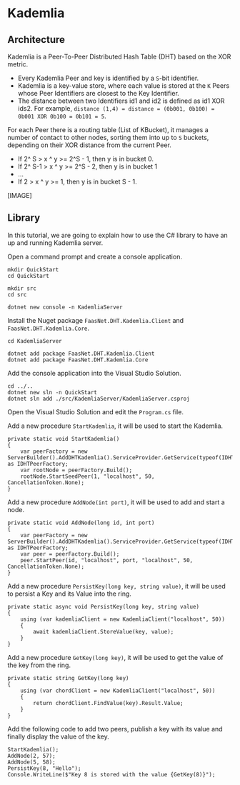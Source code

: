 # Kademlia

## Architecture

Kademlia is a Peer-To-Peer Distributed Hash Table (DHT) based on the XOR metric.

* Every Kademlia Peer and key is identified by a `S`-bit identifier.
* Kademlia is a key-value store, where each value is stored at the `K` Peers whose Peer Identifiers are closest to the Key Identifier.
* The distance between two Identifiers id1 and id2 is defined as id1 XOR ids2. For example, `distance (1,4) = distance = (0b001, 0b100) = 0b001 XOR 0b100 = 0b101 = 5`.

For each Peer there is a routing table (List of KBucket), it manages a number of contact to other nodes, sorting them into up to `S` buckets, depending on their XOR distance from the current Peer.

* If 2^ S > x ^ y >=  2^S - 1, then y is in bucket 0.
* If 2^ S-1 > x ^ y >= 2^S - 2, then y is in bucket 1
* ...
* If 2 > x ^ y >= 1, then y is in bucket S - 1.

[IMAGE]

## Library

In this tutorial, we are going to explain how to use the C# library to have an up and running Kademlia server.

Open a command prompt and create a console application.

```
mkdir QuickStart
cd QuickStart

mkdir src
cd src

dotnet new console -n KademliaServer
```

Install the Nuget package `FaasNet.DHT.Kademlia.Client` and `FaasNet.DHT.Kademlia.Core`.

```
cd KademliaServer

dotnet add package FaasNet.DHT.Kademlia.Client
dotnet add package FaasNet.DHT.Kademlia.Core
```

Add the console application into the Visual Studio Solution.

```
cd ../..
dotnet new sln -n QuickStart
dotnet sln add ./src/KademliaServer/KademliaServer.csproj
```

Open the Visual Studio Solution and edit the `Program.cs` file.

Add a new procedure `StartKademlia`, it will be used to start the Kademlia.

```
private static void StartKademlia()
{
    var peerFactory = new ServerBuilder().AddDHTKademlia().ServiceProvider.GetService(typeof(IDHTPeerFactory)) as IDHTPeerFactory;
    var rootNode = peerFactory.Build();
    rootNode.StartSeedPeer(1, "localhost", 50, CancellationToken.None);
}
```

Add a new procedure `AddNode(int port)`, it will be used to add and start a node.

```
private static void AddNode(long id, int port)
{
    var peerFactory = new ServerBuilder().AddDHTKademlia().ServiceProvider.GetService(typeof(IDHTPeerFactory)) as IDHTPeerFactory;
    var peer = peerFactory.Build();
    peer.StartPeer(id, "localhost", port, "localhost", 50, CancellationToken.None);
}
```


Add a new procedure `PersistKey(long key, string value)`, it will be used to persist a Key and its Value into the ring.

```
private static async void PersistKey(long key, string value)
{
    using (var kademliaClient = new KademliaClient("localhost", 50))
    {
        await kademliaClient.StoreValue(key, value);
    }
}
```

Add a new procedure `GetKey(long key)`, it will be used to get the value of the key from the ring.

```
private static string GetKey(long key)
{
    using (var chordClient = new KademliaClient("localhost", 50))
    {
        return chordClient.FindValue(key).Result.Value;
    }
}
```

Add the following code to add two peers, publish a key with its value and finally display the value of the key.

```
StartKademlia();
AddNode(2, 57);
AddNode(5, 58);
PersistKey(8, "Hello");
Console.WriteLine($"Key 8 is stored with the value {GetKey(8)}");
```